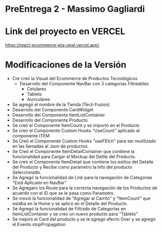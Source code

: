 # PreEntrega 2 - Massimo Gagliardi

# Link del proyecto en VERCEL
https://react-ecommerce-eta-opal.vercel.app/

# Modificaciones de la Versión

+ Cre creó la Visual del Ecommerce de Productos Tecnológicos
  + Desarrollo del Componente NavBar con 3 categorías Filtreables
      -   Celulares
      -   Tablets
      -   Auriculares
+ Se agregó el nombre de la Tienda (Tech Fusion)
+ Desarrollo del Componente CardWidget
+ Desarrollo del Componente ItemListContainer
+ Desarrollo del Componente Producto
+ Se creó el Componente ItemCount y se importó en el Producto
+ Se creó el Componente Custom Hooks "UseCount" aplicado al componente ITEM
+ Se Creó el Componente Custom Hooks "useFEtch" para ser reutilizado en las llamadas al Json de productos.
+ Se Creó el Componente ItemDetailContainer que contiene la funcionalidad para Cargar el Mockup del Detlle del Producto.
+ Se creó el Componente ItemDetail que contiene los estilos del Detalle del Producto y Recibe como parámetro la Info del producto Seleccionado.
+ Se Agregó la funcionalidad de Link para la navegación de Categorías "Está Aplicado en NavBar"
+ Se Agregaro los Route para la correcta navegación de los Productos de acuerdo con el ID que se le pasa como Parametro.
+ Se movió la funcionalidad de "Agregar al Carrito" y "ItemCount" que estába en la Home y se aplicó en el Detalle del Producto.
+ Se Agregó la funcionalidad de Filtrado de Categorías en ItemListContainer y se creo un nuevo producto para "Tablets"
+ Se mejoró el Card del producto y se le agregó efecto Over y se agregó el Evento stopPropagation

      
